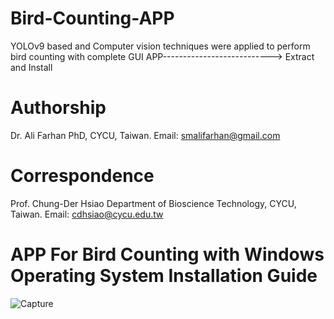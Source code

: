 # Bird-Counting-APP
YOLOv9 based and Computer vision techniques were applied to perform bird counting with complete GUI APP--------------------------->
Extract and Install
# Authorship
Dr. Ali Farhan PhD, CYCU, Taiwan. Email: smalifarhan@gmail.com
# Correspondence
Prof. Chung-Der Hsiao Department of Bioscience Technology, CYCU, Taiwan. Email: cdhsiao@cycu.edu.tw
# APP For Bird Counting with Windows Operating System Installation Guide
![Capture](https://github.com/user-attachments/assets/c07b6566-dd81-4b4c-9ea0-6e9990898999)
